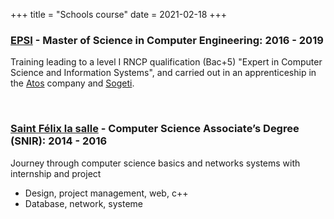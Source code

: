 +++
title = "Schools course"
date = 2021-02-18
+++

### **[EPSI](http://www.epsi.fr/) - Master of Science in Computer Engineering**: 2016 - 2019
Training leading to a level I RNCP qualification (Bac+5) "Expert in Computer Science and Information Systems", and carried out in an apprenticeship in the [Atos](https://www.atos.net/) company and [Sogeti](https://www.fr.sogeti.com/).

&nbsp;

### **[Saint Félix la salle](https://stfelixlasalle.fr/formation/bts-systemes-numeriques) - Computer Science Associate’s Degree (SNIR)**: 2014 - 2016
Journey through computer science basics and networks systems with internship and project
- Design, project management, web, c++
- Database, network, systeme
